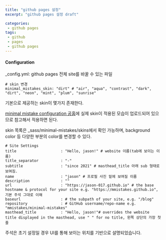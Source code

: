 ```yaml
---
title: "github pages 설정"
excerpt: "github pages 설정 draft"

categories:
 - github pages
tags:
 - github
 - pages
 - github pages
---
```


#### Configuration

_config.yml: github pages 전체 site를 바꿀 수 있는 파일

```
# skin 변경
minimal_mistakes_skin: "dirt" # "air", "aqua", "contrast", "dark", "dirt", "neon", "mint", "plum", "sunrise"
```

기본으로 제공하는 skin이 몇가지 존재한다.

[minimal mistake configuration 공홈](https://mmistakes.github.io/minimal-mistakes/docs/configuration/)에 실제 skin이 적용된 모습이 업로드되어 있으므로 참고해서 적용하면 된다.

skin 목록은 _sass/minimal-mistakes/skins에서 확인 가능하며, background color 등 다양한 부분의 color를 변경할 수 있다.

```
# Site Settings
title                    : "Hello, jason!" # website 이름(tab에 보이는 이름)
title_separator          : "-"
subtitle                 : "since 2021" # masthead_title 아래 sub 형태로 보여짐.
name                     : "jason" # 프로필 사진 밑에 보여질 이름
description              : ""
url                      : "https://jason-017.github.io" # the base hostname & protocol for your site e.g. "https://mmistakes.github.io", 기본 주석 그대로 이해
baseurl                  : # the subpath of your site, e.g. "/blog"
repository               : # GitHub username/repo-name e.g. "mmistakes/minimal-mistakes"
masthead_title           : "Hello, jason!"# overrides the website title displayed in the masthead, use " " for no title, 왼쪽 상단의 가장 첫줄
```

주석은 초기 설정일 경우 UI를 통해 보이는 위치를 기반으로 설명되었습니다.
